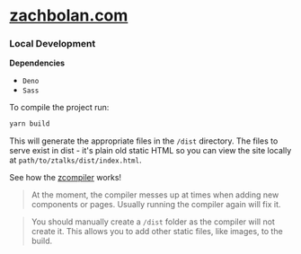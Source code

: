 # [zachbolan.com](https://www.zachbolan.com)

### Local Development

**Dependencies**

- `Deno`
- `Sass`

To compile the project run:

```bash
yarn build
```

This will generate the appropriate files in the `/dist` directory. The files to serve exist in dist - it's plain old static HTML so you can view the site locally at `path/to/ztalks/dist/index.html`.

See how the [zcompiler](./compiler/readme.md) works!

> At the moment, the compiler messes up at times when adding new components or pages. Usually running the compiler again will fix it.

> You should manually create a `/dist` folder as the compiler will not create it. This allows you to add other static files, like images, to the build.
